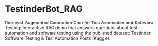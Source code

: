 # TestinderBot_RAG
Retrieval-Augmented Generation Chat for Test Automation and Software Testing: Interactive RAG demo that answers questions about test automation and software testing using the published dataset: Testinder Software Testing &amp; Test Automation Posts (Kaggle).
